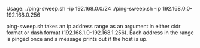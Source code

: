 Usage:  ./ping-sweep.sh -ip 192.168.0.0/24
        ./ping-sweep.sh -ip 192.168.0.0-192.168.0.256


ping-sweep.sh takes an ip address range as an argument in either cidr format or
dash format (192.168.1.0-192.168.1.256). Each address in the range is pinged
once and a message prints out if the host is up.

